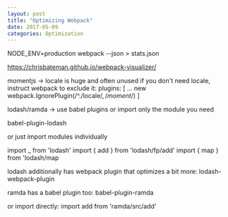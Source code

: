 ```yaml
---
layout: post
title: "Optimizing Webpack"
date: 2017-05-09
categories: Optimization
---
```


NODE_ENV=production webpack --json > stats.json

https://chrisbateman.github.io/webpack-visualizer/

momentjs -> locale is huge and often unused
if you don't need locale, instruct webpack to exclude it:
plugins: [
	...
	new webpack.IgnorePlugin(/^\.\/locale$/, /moment$/)
]

lodash/ramda -> use babel plugins or import only the module you need

babel-plugin-lodash

or just import modules individually

import _ from 'lodash'
import { add } from 'lodash/fp/add'
import { map } from 'lodash/map

lodash additionally has webpack plugin that optimizes a bit more: lodash-webpack-plugin

ramda has a babel plugin too: babel-plugin-ramda

or import directly:
import add from 'ramda/src/add'
